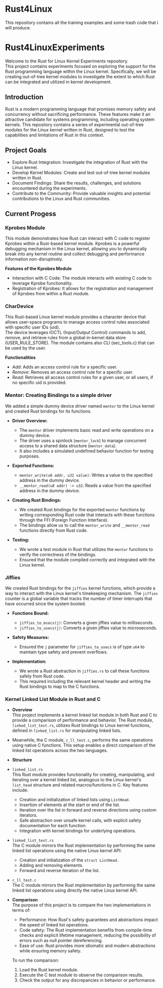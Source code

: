 # Rust4Linux
This repository contains all the training examples and some trash code that i will produce.

# Rust4LinuxExperiments
Welcome to the Rust for Linux Kernel Experiments repository. <br />
This project contains experiments focused on exploring the support for the Rust programming language within the Linux kernel. Specifically, we will be creating out-of-tree kernel modules to investigate the extent to which Rust can be integrated and utilized in kernel development.

## Introduction
Rust is a modern programming language that promises memory safety and concurrency without sacrificing performance. These features make it an attractive candidate for systems programming, including operating system kernels. This repository contains a series of experimental out-of-tree modules for the Linux kernel written in Rust, designed to test the capabilities and limitations of Rust in this context.

## Project Goals
-   Explore Rust Integration: Investigate the integration of Rust with the Linux kernel.
-   Develop Kernel Modules: Create and test out-of-tree kernel modules written in Rust.
-   Document Findings: Share the results, challenges, and solutions encountered during the experiments.
-   Contribute to the Community: Provide valuable insights and potential contributions to the Linux and Rust communities.

## Current Progess
### Kprobes Module
This module demonstrates how Rust can interact with C code to register Kprobes within a Rust-based kernel module. Kprobes is a powerful debugging mechanism in the Linux kernel, allowing you to dynamically break into any kernel routine and collect debugging and performance information non-disruptively.

**Features of the Kprobes Module**
- Interaction with C Code: The module interacts with existing C code to leverage Kprobe functionality.
- Registration of Kprobes: It allows for the registration and management of Kprobes from within a Rust module.

### CharDevice
This Rust-based Linux kernel module provides a character device that allows user-space programs to manage access control rules associated with specific user IDs (uid). <br />
The device leverages IOCTL (Input/Output Control) commands to add, remove, and retrieve rules from a global in-kernel data store (USER_RULE_STORE). The module contains also CLI (sec_tools.c) that can be used by the user.

**Functionalities**
- *Add*: Adds an access control rule for a specific user.
- *Remove*: Removes an access control rule for a specific user.
- *Read*: Retrieves all access control rules for a given user, or all users, if no specific uid is provided.

### Mentor: Creating Bindings to a simple driver

We added a simple dummy device driver named `mentor` to the Linux kernel and created Rust bindings for its functions.

- **Driver Overview:**
  - The `mentor` driver implements basic read and write operations on a dummy device.
  - The driver uses a spinlock (`mentor_lock`) to manage concurrent access to a shared data structure (`mentor_data`).
  - It also includes a simulated undefined behavior function for testing purposes.

- **Exported Functions:**
  - `mentor_write(u8 addr, u32 value)`: Writes a value to the specified address in the dummy device.
  - `__mentor_read(u8 addr) -> u32`: Reads a value from the specified address in the dummy device.

- **Creating Rust Bindings:**
  - We created Rust bindings for the exported `mentor` functions by writing corresponding Rust code that interacts with these functions through the FFI (Foreign Function Interface).
  - The bindings allow us to call the `mentor_write` and `__mentor_read` functions directly from Rust code.

- **Testing:**
  - We wrote a test module in Rust that utilizes the `mentor` functions to verify the correctness of the bindings.
  - Ensured that the module compiled correctly and integrated with the Linux kernel.


### Jiffies
We created Rust bindings for the `jiffies` kernel functions, which provide a way to interact with the Linux kernel's timekeeping mechanism. The `jiffies` counter is a global variable that tracks the number of timer interrupts that have occurred since the system booted.

- **Functions Bound:**
  - `jiffies_to_msecs(j)`: Converts a given jiffies value to milliseconds.
  - `jiffies_to_usecs(j)`: Converts a given jiffies value to microseconds.
  
- **Safety Measures:**
  - Ensured the `j` parameter for `jiffies_to_usecs` is of type `u64` to maintain type safety and prevent overflows.

- **Implementation:**
  - We wrote a Rust abstraction in `jiffies.rs` to call these functions safely from Rust code.
  - This required including the relevant kernel header and writing the Rust bindings to map to the C functions.

### Kernel Linked List Module in Rust and C

-  **Overview** <br />
   This project implements a kernel linked list module in both Rust and C to provide a comparison of performance and behavior. The Rust module, `linked_list_test.rs`, utilizes Rust bindings to Linux kernel functions, defined in `linked_list.rs` for manipulating linked lists. 
  - Meanwhile, the C module, `c_ll_test.c`, performs the same operations using native C functions. This setup enables a direct comparison of the linked list operations across the two languages.

-  **Structure**
  - `linked_list.rs` <br />
  This Rust module provides functionality for creating, manipulating, and iterating over a kernel linked list, analogous to the Linux kernel's `list_head` structure and related macros/functions in C. Key features include:
    - Creation and initialization of linked lists using `ListHead`.
    - Insertion of elements at the start or end of the list.
    - Iteration over the list in forward and reverse directions using custom iterators.
    - Safe abstraction over unsafe kernel calls, with explicit safety documentation for each function.
    - Integration with kernel bindings for underlying operations.

  - `linked_list_test.rs` <br />
    The C module mirrors the Rust implementation by performing the same linked list operations using the native Linux kernel API:
      - Creation and initialization of the `struct ListHead`.
      - Adding and removing elements.
      - Forward and reverse iteration of the list.

  - `c_ll_test.c` <br />
    The C module mirrors the Rust implementation by performing the same linked list operations using directly the native Linux kernel API.


- **Comparison** <br />
  The purpose of this project is to compare the two implementations in terms of:
    - Performance: How Rust's safety guarantees and abstractions impact the speed of linked list operations.
    - Code safety: The Rust implementation benefits from compile-time checks and explicit lifetime management, reducing the possibility of errors such as null pointer dereferencing.
    - Ease of use: Rust provides more idiomatic and modern abstractions while ensuring memory safety.

  To run the comparison:
  1. Load the Rust kernel module.
  2. Execute the C test module to observe the comparison results.
  3. Check the output for any discrepancies in behavior or performance.
